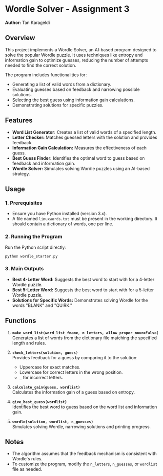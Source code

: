 # Wordle Solver - Assignment 3

**Author:** Tan Karageldi

## Overview

This project implements a Wordle Solver, an AI-based program designed to solve the popular Wordle puzzle. It uses techniques like entropy and information gain to optimize guesses, reducing the number of attempts needed to find the correct solution.

The program includes functionalities for:

- Generating a list of valid words from a dictionary.
- Evaluating guesses based on feedback and narrowing possible solutions.
- Selecting the best guess using information gain calculations.
- Demonstrating solutions for specific puzzles.

## Features

- **Word List Generator:** Creates a list of valid words of a specified length.
- **Letter Checker:** Matches guessed letters with the solution and provides feedback.
- **Information Gain Calculation:** Measures the effectiveness of each guess.
- **Best Guess Finder:** Identifies the optimal word to guess based on feedback and information gain.
- **Wordle Solver:** Simulates solving Wordle puzzles using an AI-based strategy.

## Usage

### 1. Prerequisites

- Ensure you have Python installed (version 3.x).
- A file named `linuxwords.txt` must be present in the working directory. It should contain a dictionary of words, one per line.

### 2. Running the Program

Run the Python script directly:

```bash
python wordle_starter.py
```

### 3. Main Outputs

- **Best 4-Letter Word:** Suggests the best word to start with for a 4-letter Wordle puzzle.
- **Best 5-Letter Word:** Suggests the best word to start with for a 5-letter Wordle puzzle.
- **Solutions for Specific Words:** Demonstrates solving Wordle for the words "BLANK" and "QUIRK."

## Functions

1. **`make_word_list(word_list_fname, n_letters, allow_proper_noun=False)`**  
   Generates a list of words from the dictionary file matching the specified length and rules.

2. **`check_letters(solution, guess)`**  
   Provides feedback for a guess by comparing it to the solution:

   - Uppercase for exact matches.
   - Lowercase for correct letters in the wrong position.
   - `_` for incorrect letters.

3. **`calculate_gain(guess, wordlist)`**  
   Calculates the information gain of a guess based on entropy.

4. **`give_best_guess(wordlist)`**  
   Identifies the best word to guess based on the word list and information gain.

5. **`wordle(solution, wordlist, n_guesses)`**  
   Simulates solving Wordle, narrowing solutions and printing progress.

## Notes

- The algorithm assumes that the feedback mechanism is consistent with Wordle's rules.
- To customize the program, modify the `n_letters`, `n_guesses`, or `wordlist` file as needed.
